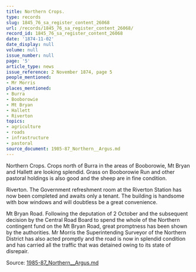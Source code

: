 ```yaml
---
title: Northern Crops.
type: records
slug: 1845_76_sa_register_content_26068
url: /records/1845_76_sa_register_content_26068/
record_id: 1845_76_sa_register_content_26068
date: '1874-11-02'
date_display: null
volume: null
issue_number: null
page: '5'
article_type: news
issue_reference: 2 November 1874, page 5
people_mentioned:
- Mr Morris
places_mentioned:
- Burra
- Booborowie
- Mt Bryan
- Hallett
- Riverton
topics:
- agriculture
- roads
- infrastructure
- pastoral
source_document: 1985-87_Northern__Argus.md
---
```


Northern Crops.  Crops north of Burra in the areas of Booborowie, Mt Bryan and Hallett are looking splendid.  Grass on Booborowie Run and other pastoral holdings is also good and the sheep are in fine condition.

Riverton.  The Government refreshment room at the Riverton Station has now been completed and awaits only a tenant.  The building is handsome with bow windows and will doubtless be a great convenience.

Mt Bryan Road.  Following the deputation of 2 October and the subsequent decision by the Central Road Board to spend the whole of the Northern contingent fund on the Mt Bryan Road, great promptness has been shown by the authorities.  Mr Morris the Superintending Surveyor of the Northern District has also acted promptly and the road is now in splendid condition and has carried all the traffic that was detained owing to its state of disrepair.

Source: [1985-87_Northern__Argus.md](/downloads/markdown/1985-87_Northern__Argus.md)
